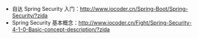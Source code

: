 * 自达 Spring Security 入门：<http://www.iocoder.cn/Spring-Boot/Spring-Security/?zida>
* Spring Security 基本概念：<http://www.iocoder.cn/Fight/Spring-Security-4-1-0-Basic-concept-description/?zida>
